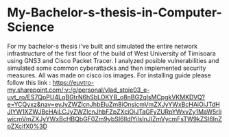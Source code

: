 # My-Bachelor-s-thesis-in-Computer-Science
For my bachelor-s thesis i've built and simulated the entire network infrastructure of the first floor of the build of West University of Timisoara using GNS3 and Cisco Packet Tracer. I analyzed posible vulnerabilities and simulated some common cyberattacks and then implemented security measures. All was made on cisco ios images. 
For installing guide please follow this link :  https://euvtro-my.sharepoint.com/:v:/g/personal/vlad_stoie03_e-uvt_ro/ES7QpPU4LqBGtrN6hSbLOKYB_o8nBG2qlsMCpgkVKMKDVQ?e=YCQyxz&nav=eyJyZWZlcnJhbEluZm8iOnsicmVmZXJyYWxBcHAiOiJTdHJlYW1XZWJBcHAiLCJyZWZlcnJhbFZpZXciOiJTaGFyZURpYWxvZy1MaW5rIiwicmVmZXJyYWxBcHBQbGF0Zm9ybSI6IldlYiIsInJlZmVycmFsTW9kZSI6InZpZXcifX0%3D

